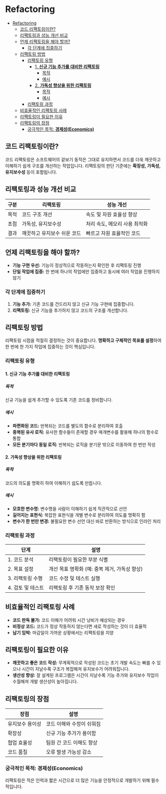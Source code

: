 # Refactoring

- [Refactoring](#refactoring)
  - [코드 리팩토링이란?](#코드-리팩토링이란)
  - [리팩토링과 성능 개선 비교](#리팩토링과-성능-개선-비교)
  - [언제 리팩토링을 해야 할까?](#언제-리팩토링을-해야-할까)
    - [각 단계에 집중하기](#각-단계에-집중하기)
  - [리팩토링 방법](#리팩토링-방법)
    - [리팩토링 유형](#리팩토링-유형)
      - [1. **신규 기능 추가를 대비한 리팩토링**](#1-신규-기능-추가를-대비한-리팩토링)
        - [목적](#목적)
        - [예시](#예시)
      - [2. **가독성 향상을 위한 리팩토링**](#2-가독성-향상을-위한-리팩토링)
        - [목적](#목적-1)
        - [예시](#예시-1)
    - [리팩토링 과정](#리팩토링-과정)
  - [비효율적인 리팩토링 사례](#비효율적인-리팩토링-사례)
  - [리팩토링이 필요한 이유](#리팩토링이-필요한-이유)
  - [리팩토링의 장점](#리팩토링의-장점)
    - [궁극적인 목적: **경제성(Economics)**](#궁극적인-목적-경제성economics)

## 코드 리팩토링이란?
코드 리팩토링은 소프트웨어의 겉보기 동작은 그대로 유지하면서 코드를 더욱 깨끗하고 이해하기 쉽게 구조를 개선하는 작업입니다. 리팩토링의 판단 기준에는 **확장성, 가독성, 유지보수성** 등이 포함됩니다.

## 리팩토링과 성능 개선 비교
| 구분 | 리팩토링 | 성능 개선 |
|------|----------|------------|
| 목적 | 코드 구조 개선 | 속도 및 자원 효율성 향상 |
| 초점 | 가독성, 유지보수성 | 처리 속도, 메모리 사용 최적화 |
| 결과 | 깨끗하고 유지보수 쉬운 코드 | 빠르고 자원 효율적인 코드 |

## 언제 리팩토링을 해야 할까?
- **기능 구현 우선:** 기능이 정상적으로 작동하는지 확인한 후 리팩토링 진행
- **단일 작업에 집중:** 한 번에 하나의 작업에만 집중하고 동시에 여러 작업을 진행하지 않기

### 각 단계에 집중하기
1. **기능 추가:** 기존 코드를 건드리지 않고 신규 기능 구현에 집중합니다.
2. **리팩토링:** 신규 기능을 추가하지 않고 코드의 구조를 개선합니다.

## 리팩토링 방법
리팩토링 시점을 적절히 결정하는 것이 중요합니다. **명확하고 구체적인 목표를 설정**하여 한 번에 한 가지 작업에 집중하는 것이 핵심입니다.

### 리팩토링 유형

#### 1. **신규 기능 추가를 대비한 리팩토링**
##### 목적
신규 기능을 쉽게 추가할 수 있도록 기존 코드를 정비합니다.
##### 예시
- **파편화된 코드:** 반복되는 코드를 별도의 함수로 분리하여 호출
- **중복된 유사 로직:** 유사한 함수들이 존재할 경우 매개변수를 활용해 하나의 함수로 통합
- **모든 분기마다 동일 로직:** 반복되는 로직을 분기문 밖으로 이동하여 한 번만 작성

#### 2. **가독성 향상을 위한 리팩토링**
##### 목적
코드의 의도를 명확히 하여 이해하기 쉽도록 만듭니다.
##### 예시
- **모호한 변수명:** 변수명을 사람이 이해하기 쉽게 직관적으로 선언
- **길어지는 표현식:** 복잡한 표현식을 개별 변수로 분리하여 의도를 명확히 함
- **변수가 한 번만 변경:** 불필요한 변수 선언 대신 바로 반환하는 방식으로 인라인 처리

### 리팩토링 과정
| 단계 | 설명 |
|------|-------|
| 1. 코드 분석 | 리팩토링이 필요한 부분 식별 |
| 2. 목표 설정 | 개선 목표 명확화 (예: 중복 제거, 가독성 향상) |
| 3. 리팩토링 수행 | 코드 수정 및 테스트 실행 |
| 4. 검토 및 테스트 | 리팩토링 후 기존 동작 보장 확인 |

## 비효율적인 리팩토링 사례
- **코드 판독 불가:** 코드 이해가 어려워 시간 낭비가 예상되는 경우
- **비정상 코드:** 코드가 정상 작동하지 않는다면 새로 작성하는 것이 더 효율적
- **납기 임박:** 마감일이 가까운 상황에서는 리팩토링을 지양

## 리팩토링이 필요한 이유
- **깨끗하고 좋은 코드 작성:** 무계획적으로 작성된 코드는 초기 개발 속도는 빠를 수 있으나 시간이 지날수록 구조가 복잡해져 유지보수가 어려워집니다.
- **생산성 향상:** 잘 설계된 프로그램은 시간이 지날수록 기능 추가와 유지보수 작업이 수월해져 개발 생산성이 높아집니다.

## 리팩토링의 장점
| 장점 | 설명 |
|------|-------|
| 유지보수 용이성 | 코드 이해와 수정이 쉬워짐 |
| 확장성 | 신규 기능 추가가 용이함 |
| 협업 효율성 | 팀원 간 코드 이해도 향상 |
| 코드 품질 | 오류 발생 가능성 감소 |

### 궁극적인 목적: **경제성(Economics)**
리팩토링은 적은 인력과 짧은 시간으로 더 많은 기능을 안정적으로 개발하기 위해 필수적입니다.

